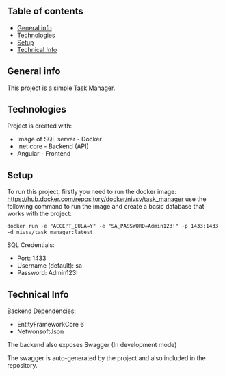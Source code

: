 ## Table of contents
* [General info](#general-info)
* [Technologies](#technologies)
* [Setup](#setup)
* [Technical Info](#technical-info)

## General info
This project is a simple Task Manager.
	
## Technologies
Project is created with:
* Image of SQL server - Docker
* .net core - Backend (API)
* Angular - Frontend
	
## Setup
To run this project, firstly you need to run the docker image:
https://hub.docker.com/repository/docker/nivsv/task_manager
use the following command to run the image and create a basic database that works with the project:
```
docker run -e "ACCEPT_EULA=Y" -e "SA_PASSWORD=Admin123!" -p 1433:1433 -d nivsv/task_manager:latest
```
SQL Credentials:
* Port: 1433
* Username (default): sa 
* Password: Admin123!

## Technical Info
Backend Dependencies:
* EntityFrameworkCore 6
* NetwonsoftJson

The backend also exposes Swagger (In development mode)

The swagger is auto-generated by the project and also included in the repository.

